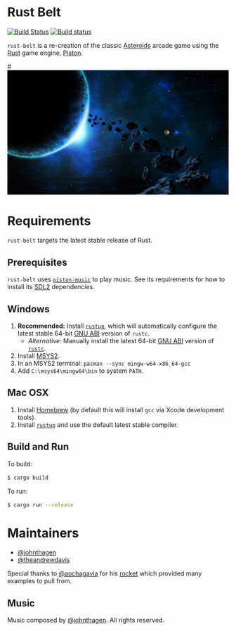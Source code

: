 # Rust Belt
[![Build Status](https://travis-ci.org/johnthagen/rust-belt.svg)](https://travis-ci.org/johnthagen/rust-belt)
[![Build status](https://ci.appveyor.com/api/projects/status/nbkgf5i3p4998a2j?svg=true)](https://ci.appveyor.com/project/johnthagen/rust-belt)

`rust-belt` is a re-creation of the classic 
[Asteroids](https://en.wikipedia.org/wiki/Asteroids_(video_game)) arcade game using
the [Rust](https://www.rust-lang.org/en-US/) game engine, [Piston](http://www.piston.rs/).

#![Rust Belt](./images/rust-belt-logo.jpg)

# Requirements

`rust-belt` targets the latest stable release of Rust.

## Prerequisites

`rust-belt` uses [`piston-music`](https://github.com/PistonDevelopers/music) to play music.  See
 its requirements for how to install its [SDL2](https://www.libsdl.org/) dependencies.

## Windows

1. **Recommended:** Install [`rustup`](https://www.rustup.rs/), which will automatically configure
the latest stable 64-bit [GNU ABI](https://www.rust-lang.org/en-US/downloads.html#win-foot)
version of `rustc`.
    * *Alternative:* Manually install the latest 64-bit
[GNU ABI](https://www.rust-lang.org/en-US/downloads.html#win-foot) version of
[`rustc`](https://www.rust-lang.org/downloads.html).
2. Install [MSYS2](https://msys2.github.io/).
3. In an MSYS2 terminal: `pacman --sync mingw-w64-x86_64-gcc`
4. Add `C:\msys64\mingw64\bin` to system `PATH`.

## Mac OSX

1. Install [Homebrew](http://brew.sh/) (by default this will install `gcc` via Xcode development 
tools).
2. Install [`rustup`](https://www.rustup.rs/) and use the default latest stable compiler.

## Build and Run

To build:

```bash
$ cargo build
```

To run:

```bash
$ cargo run --release
```

# Maintainers
* [@johnthagen](https://github.com/johnthagen)
* [@theandrewdavis](https://github.com/theandrewdavis)

Special thanks to [@aochagavia](https://github.com/aochagavia) for his 
[rocket](https://github.com/aochagavia/rocket) which provided many examples to pull from.

## Music

Music composed by [@johnthagen](https://github.com/johnthagen).  All rights reserved.